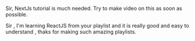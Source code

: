 Sir, NextJs tutorial is much needed. Try to make video on this as soon as possible.

Sir , I'm learning ReactJS from your playlist and it is really good and easy to understand , thaks for making such amazing playlists.